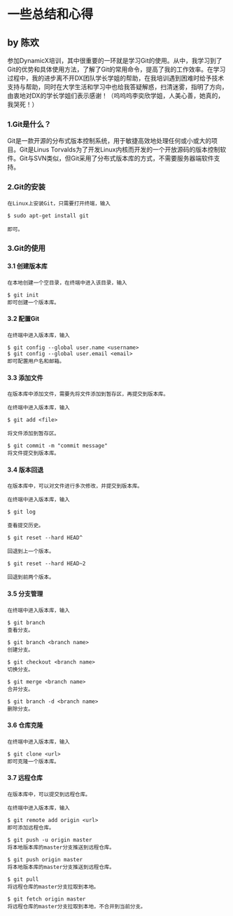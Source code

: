 # 一些总结和心得

## by 陈欢

参加DynamicX培训，其中很重要的一环就是学习Git的使用。从中，我学习到了Git的优势和具体使用方法，了解了Git的常用命令，提高了我的工作效率。在学习过程中，我的进步离不开DX团队学长学姐的帮助，在我培训遇到困难时给予技术支持与帮助，同时在大学生活和学习中也给我答疑解惑，扫清迷雾，指明了方向，由衷地对DX的学长学姐们表示感谢！（呜呜呜李奕欣学姐，人美心善，她真的，我哭死！）

### 1.Git是什么？

Git是一款开源的分布式版本控制系统，用于敏捷高效地处理任何或小或大的项目。Git是Linus Torvalds为了开发Linux内核而开发的一个开放源码的版本控制软件。Git与SVN类似，但Git采用了分布式版本库的方式，不需要服务器端软件支持。

### 2.Git的安装

    在Linux上安装Git，只需要打开终端，输入
    
    $ sudo apt-get install git
    
    即可。

### 3.Git的使用

#### 3.1 创建版本库

    在本地创建一个空目录，在终端中进入该目录，输入
    
    $ git init
    即可创建一个版本库。

#### 3.2 配置Git

    在终端中进入版本库，输入
    
    $ git config --global user.name <username>
    $ git config --global user.email <email>
    即可配置用户名和邮箱。

#### 3.3 添加文件

    在版本库中添加文件，需要先将文件添加到暂存区，再提交到版本库。
    
    在终端中进入版本库，输入
    
    $ git add <file>
    
    将文件添加到暂存区。
    
    $ git commit -m "commit message"
    将文件提交到版本库。

#### 3.4 版本回退

    在版本库中，可以对文件进行多次修改，并提交到版本库。
    
    在终端中进入版本库，输入
    
    $ git log
    
    查看提交历史。
    
    $ git reset --hard HEAD^
    
    回退到上一个版本。
    
    $ git reset --hard HEAD~2
    
    回退到前两个版本。

#### 3.5 分支管理

    在终端中进入版本库，输入
    
    $ git branch
    查看分支。
    
    $ git branch <branch name>
    创建分支。
    
    $ git checkout <branch name>
    切换分支。
    
    $ git merge <branch name>
    合并分支。
    
    $ git branch -d <branch name>
    删除分支。

#### 3.6 仓库克隆

    在终端中进入版本库，输入
    
    $ git clone <url>
    即可克隆一个版本库。

#### 3.7 远程仓库

    在版本库中，可以提交到远程仓库。
    
    在终端中进入版本库，输入
    
    $ git remote add origin <url>
    即可添加远程仓库。
    
    $ git push -u origin master
    将本地版本库的master分支推送到远程仓库。
    
    $ git push origin master
    将本地版本库的master分支推送到远程仓库。
    
    $ git pull
    将远程仓库的master分支拉取到本地。
    
    $ git fetch origin master
    将远程仓库的master分支拉取到本地，不合并到当前分支。

